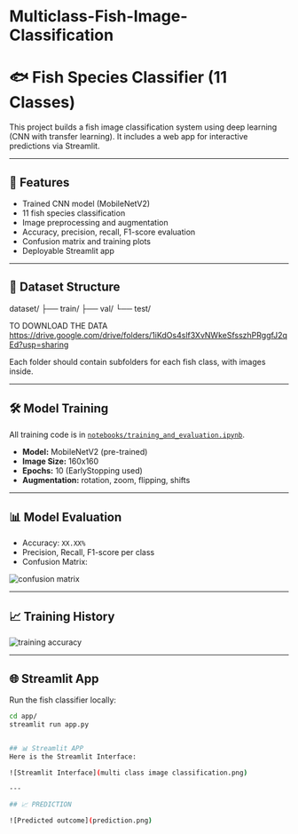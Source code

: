 # Multiclass-Fish-Image-Classification

# 🐟 Fish Species Classifier (11 Classes)

This project builds a fish image classification system using deep learning (CNN with transfer learning). It includes a web app for interactive predictions via Streamlit.

---

## 🚀 Features

- Trained CNN model (MobileNetV2)
- 11 fish species classification
- Image preprocessing and augmentation
- Accuracy, precision, recall, F1-score evaluation
- Confusion matrix and training plots
- Deployable Streamlit app

---

## 📁 Dataset Structure
dataset/
├── train/
├── val/
└── test/

 TO DOWNLOAD THE DATA 
 https://drive.google.com/drive/folders/1iKdOs4slf3XvNWkeSfsszhPRggfJ2qEd?usp=sharing

Each folder should contain subfolders for each fish class, with images inside.

---

## 🛠️ Model Training

All training code is in [`notebooks/training_and_evaluation.ipynb`](notebooks/training_and_evaluation.ipynb).

- **Model:** MobileNetV2 (pre-trained)
- **Image Size:** 160x160
- **Epochs:** 10 (EarlyStopping used)
- **Augmentation:** rotation, zoom, flipping, shifts

---

## 📊 Model Evaluation

- Accuracy: `XX.XX%`
- Precision, Recall, F1-score per class
- Confusion Matrix:

![confusion matrix](images/confusion_matrix.png)

---

## 📈 Training History

![training accuracy](images/accuracy_plot.png)

---

## 🌐 Streamlit App

Run the fish classifier locally:

```bash
cd app/
streamlit run app.py


## 📊 Streamlit APP 
Here is the Streamlit Interface:

![Streamlit Interface](multi class image classification.png)

---

## 📈 PREDICTION

![Predicted outcome](prediction.png)

